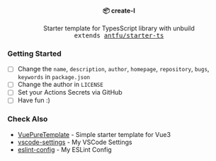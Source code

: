 <p align="center">
  <strong>📦 create-l</strong><br><br>
  Starter template for TypesScript library with unbuild<br>
  <samp>extends <a href="https://github.com/antfu/starter-ts" target="_blank">antfu/starter-ts</a></samp>
</p>

### Getting Started

- [ ] Change the `name`, `description`, `author`, `homepage`, `repository`, `bugs`, `keywords` in `package.json`
- [ ] Change the author in `LICENSE`
- [ ] Set your Actions Secrets via GitHub
- [ ] Have fun :)

### Check Also

- [VuePureTemplate](https://github.com/Bernankez/VuePureTemplate) - Simple starter template for Vue3
- [vscode-settings](https://github.com/Bernankez/vscode-settings) - My VSCode Settings
- [eslint-config](https://github.com/Bernankez/eslint-config) - My ESLint Config
